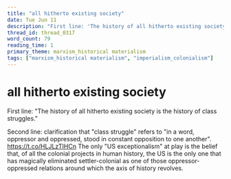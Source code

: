 ```yaml
---
title: "all hitherto existing society"
date: Tue Jun 11
description: "First line: 'The history of all hitherto existing society is the history of class struggles."
thread_id: thread_0317
word_count: 79
reading_time: 1
primary_theme: marxism_historical materialism
tags: ["marxism_historical materialism", "imperialism_colonialism"]
---
```


# all hitherto existing society

First line: "The history of all hitherto existing society is the history of class struggles."

Second line: clarification that "class struggle" refers to "in a word, oppressor and oppressed, stood in constant opposition to one another". https://t.co/HLJLzTIHCn The only "US exceptionalism" at play is the belief that, of all the colonial projects in human history, the US is the only one that has magically eliminated settler-colonial as one of those oppressor-oppressed relations around which the axis of history revolves.
